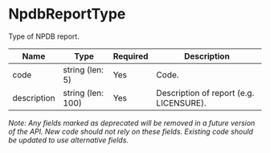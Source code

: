 # NpdbReportType

Type of NPDB report.

| Name | Type | Required | Description |
| - | - | - | - |
| code | string (len: 5) | Yes | Code. |
| description | string (len: 100) | Yes | Description of report (e.g. LICENSURE). |

*Note: Any fields marked as deprecated will be removed in a future version of the API. New code should not rely on these fields. Existing code should be updated to use alternative fields.*
